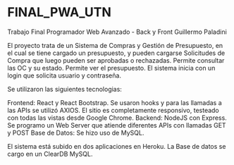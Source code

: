# FINAL_PWA_UTN
Trabajo Final Programador Web Avanzado - Back y Front
Guillermo Paladini

El proyecto trata de un Sistema de Compras y Gestión de Presupuesto, en el cual se tiene cargado un presupuesto, y pueden cargarse Solicitudes de Compra que luego pueden ser aprobadas o rechazadas. Permite consultar las OC y su estado. Permite ver el presupuesto. El sistema inicia con un login que solicita usuario y contraseña. 

Se utilizaron las siguientes tecnologias:

Frontend: React y React Bootstrap. Se usaron hooks y para las llamadas a las APIs se utilizó AXIOS. El sitio es completamente responsivo, testeado con todas las vistas desde Google Chrome.
Backend: NodeJS con Express. Se programo un Web Server que atiende diferentes APIs con llamadas GET y POST
Base de Datos: Se hizo uso de MySQL.

El sistema está subido en dos aplicaciones en Heroku. La Base de datos se cargo en un ClearDB MySQL.

